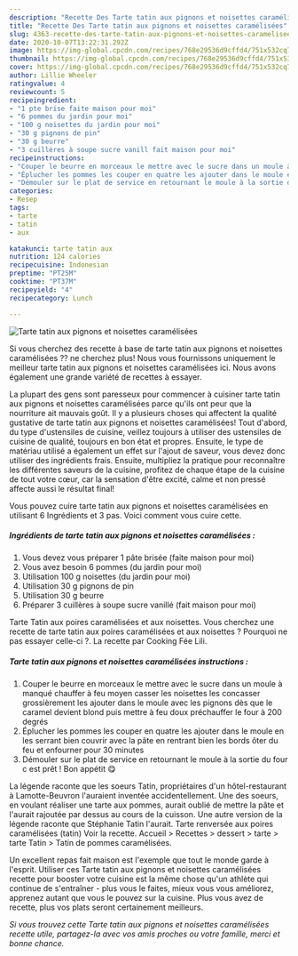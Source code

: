 ```yaml
---
description: "Recette Des Tarte tatin aux pignons et noisettes caramélisées"
title: "Recette Des Tarte tatin aux pignons et noisettes caramélisées"
slug: 4363-recette-des-tarte-tatin-aux-pignons-et-noisettes-caramelisees
date: 2020-10-07T13:22:31.292Z
image: https://img-global.cpcdn.com/recipes/768e29536d9cffd4/751x532cq70/tarte-tatin-aux-pignons-et-noisettes-caramelisees-photo-principale-de-la-recette.jpg
thumbnail: https://img-global.cpcdn.com/recipes/768e29536d9cffd4/751x532cq70/tarte-tatin-aux-pignons-et-noisettes-caramelisees-photo-principale-de-la-recette.jpg
cover: https://img-global.cpcdn.com/recipes/768e29536d9cffd4/751x532cq70/tarte-tatin-aux-pignons-et-noisettes-caramelisees-photo-principale-de-la-recette.jpg
author: Lillie Wheeler
ratingvalue: 4
reviewcount: 5
recipeingredient:
- "1 pte brise faite maison pour moi"
- "6 pommes du jardin pour moi"
- "100 g noisettes du jardin pour moi"
- "30 g pignons de pin"
- "30 g beurre"
- "3 cuillères à soupe sucre vanill fait maison pour moi"
recipeinstructions:
- "Couper le beurre en morceaux le mettre avec le sucre dans un moule à manqué chauffer à feu moyen casser les noisettes les concasser grossièrement les ajouter dans le moule avec les pignons dès que le caramel devient blond puis mettre à feu doux préchauffer le four à 200 degrés"
- "Éplucher les pommes les couper en quatre les ajouter dans le moule en les serrant bien couvrir avec la pâte en rentrant bien les bords ôter du feu et enfourner pour 30 minutes"
- "Démouler sur le plat de service en retournant le moule à la sortie du four c est prêt ! Bon appétit 😋"
categories:
- Resep
tags:
- tarte
- tatin
- aux

katakunci: tarte tatin aux 
nutrition: 124 calories
recipecuisine: Indonesian
preptime: "PT25M"
cooktime: "PT37M"
recipeyield: "4"
recipecategory: Lunch

---
```



![Tarte tatin aux pignons et noisettes caramélisées](https://img-global.cpcdn.com/recipes/768e29536d9cffd4/751x532cq70/tarte-tatin-aux-pignons-et-noisettes-caramelisees-photo-principale-de-la-recette.jpg)

Si vous cherchez des recette à base de tarte tatin aux pignons et noisettes caramélisées ?? ne cherchez plus! Nous vous fournissons uniquement le meilleur tarte tatin aux pignons et noisettes caramélisées ici. Nous avons également une grande variété de recettes à essayer.

La plupart des gens sont paresseux pour commencer à cuisiner tarte tatin aux pignons et noisettes caramélisées parce qu'ils ont peur que la nourriture ait mauvais goût. Il y a plusieurs choses qui affectent la qualité gustative de tarte tatin aux pignons et noisettes caramélisées! Tout d'abord, du type d'ustensiles de cuisine, veillez toujours à utiliser des ustensiles de cuisine de qualité, toujours en bon état et propres. Ensuite, le type de matériau utilisé a également un effet sur l'ajout de saveur, vous devez donc utiliser des ingrédients frais. Ensuite, multipliez la pratique pour reconnaître les différentes saveurs de la cuisine, profitez de chaque étape de la cuisine de tout votre cœur, car la sensation d'être excité, calme et non pressé affecte aussi le résultat final!

<!--inarticleads1-->

Vous pouvez cuire tarte tatin aux pignons et noisettes caramélisées en utilisant 6 Ingrédients et 3 pas. Voici comment vous cuire cette.

##### Ingrédients de tarte tatin aux pignons et noisettes caramélisées :

1. Vous devez vous préparer 1 pâte brisée (faite maison pour moi)
1. Vous avez besoin 6 pommes (du jardin pour moi)
1. Utilisation 100 g noisettes (du jardin pour moi)
1. Utilisation 30 g pignons de pin
1. Utilisation 30 g beurre
1. Préparer 3 cuillères à soupe sucre vanillé (fait maison pour moi)


Tarte Tatin aux poires caramélisées et aux noisettes. Vous cherchez une recette de tarte tatin aux poires caramélisées et aux noisettes ? Pourquoi ne pas essayer celle-ci ?. La recette par Cooking Fée Lili. 

<!--inarticleads2-->

##### Tarte tatin aux pignons et noisettes caramélisées instructions :

1. Couper le beurre en morceaux le mettre avec le sucre dans un moule à manqué chauffer à feu moyen casser les noisettes les concasser grossièrement les ajouter dans le moule avec les pignons dès que le caramel devient blond puis mettre à feu doux préchauffer le four à 200 degrés
1. Éplucher les pommes les couper en quatre les ajouter dans le moule en les serrant bien couvrir avec la pâte en rentrant bien les bords ôter du feu et enfourner pour 30 minutes
1. Démouler sur le plat de service en retournant le moule à la sortie du four c est prêt ! Bon appétit 😋


La légende raconte que les soeurs Tatin, propriétaires d&#39;un hôtel-restaurant à Lamotte-Beuvron l&#39;auraient inventée accidentellement. Une des soeurs, en voulant réaliser une tarte aux pommes, aurait oublié de mettre la pâte et l&#39;aurait rajoutée par dessus au cours de la cuisson. Une autre version de la légende raconte que Stéphanie Tatin l&#39;aurait. Tarte renversée aux poires caramélisées (tatin) Voir la recette. Accueil &gt; Recettes &gt; dessert &gt; tarte &gt; tarte Tatin &gt; Tatin de pommes caramélisées. 

<!--inarticleads1-->

<p>
Un excellent repas fait maison est l'exemple que tout le monde garde à l'esprit. Utiliser ces Tarte tatin aux pignons et noisettes caramélisées recette pour booster votre cuisine est la même chose qu'un athlète qui continue de s'entraîner - plus vous le faites, mieux vous vous améliorez, apprenez autant que vous le pouvez sur la cuisine. Plus vous avez de recette, plus vos plats seront certainement meilleurs.
</p>

<p>
<i>Si vous trouvez cette Tarte tatin aux pignons et noisettes caramélisées recette utile, partagez-la avec vos amis proches ou votre famille, merci et bonne chance.</i>
</p>
